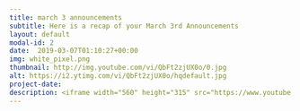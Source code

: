 ```yaml
---
title: march 3 announcements
subtitle: Here is a recap of your March 3rd Announcements
layout: default
modal-id: 2 
date:  2019-03-07T01:10:27+00:00
img: white_pixel.png
thumbnail: http://img.youtube.com/vi/QbFt2zjUX0o/0.jpg
alt: https://i2.ytimg.com/vi/QbFt2zjUX0o/hqdefault.jpg
project-date: 
description: <iframe width="560" height="315" src="https://www.youtube.com/embed/QbFt2zjUX0o" frameborder="0" allowfullscreen></iframe> 
---
```

